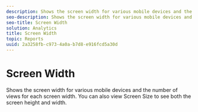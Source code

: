 ```yaml
---
description: Shows the screen width for various mobile devices and the number of views for each screen width. You can also view Screen Size to see both the screen height and width.
seo-description: Shows the screen width for various mobile devices and the number of views for each screen width. You can also view Screen Size to see both the screen height and width.
seo-title: Screen Width
solution: Analytics
title: Screen Width
topic: Reports
uuid: 2a3258fb-c973-4a0a-b7d8-e916fcd5a30d
---
```


# Screen Width

Shows the screen width for various mobile devices and the number of views for each screen width. You can also view Screen Size to see both the screen height and width.

